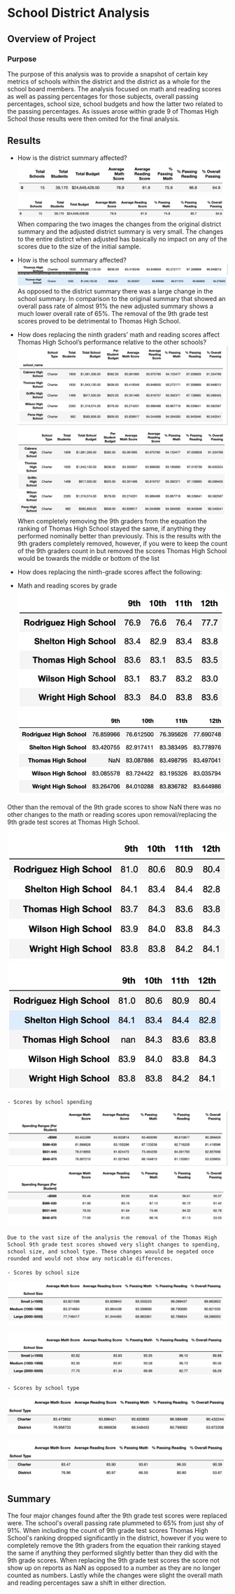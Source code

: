 # School District Analysis

## Overview of Project

### Purpose

The purpose of this analysis was to provide a snapshot of certain key metrics of schools within the district and the district as a whole for the school board members. The analysis focused on math and reading scores as well as passing percentages for those subjects, overall passing percentages, school size, school budgets and how the latter two related to the passing percentages. As issues arose within grade 9 of Thomas High School those results were then omited for the final analysis.
## Results
- How is the district summary affected?
![Original District Summary](https://github.com/tsmtruong/school_district_analysis/blob/main/Resources/district%20summary%20original.jpg)
![Adjusted District Summary](https://github.com/tsmtruong/school_district_analysis/blob/main/Resources/district%20summary%20adjusted.jpg)
    When comparing the two images the changes from the original district summary and the adjusted district summary is very small. The changes to the entire distirct when adjusted has basically no impact on any of the scores due to the size of the initial sample.

- How is the school summary affected?
![Original School Summary](https://github.com/tsmtruong/school_district_analysis/blob/main/Resources/school%20summary%20original.jpg)
![Adjusted School Summary](https://github.com/tsmtruong/school_district_analysis/blob/main/Resources/school%20summary%20adjusted.jpg)
    As opposed to the district summary there was a large change in the school summary. In comparison to the original summary that showed an overall pass rate of almost 91% the new adjusted summary shows a much lower overall rate of 65%. The removal of the 9th grade test scores proved to be detrimental to Thomas High School.
- How does replacing the ninth graders’ math and reading scores affect Thomas High School’s performance relative to the other schools?
![Top 5 Original](https://github.com/tsmtruong/school_district_analysis/blob/main/Resources/top%20schools%20original.jpg)
![Top 5 Adjusted](https://github.com/tsmtruong/school_district_analysis/blob/main/Resources/top%20schools%20adjusted.jpg)
    When completely removing the 9th graders from the equation the ranking of Thomas High School stayed the same, if anything they performed nominally better than previously. This is the results with the 9th graders completely removed, however, if you were to keep the count of the 9th graders count in but removed the scores Thomas High School would be towards the middle or bottom of the list
- How does replacing the ninth-grade scores affect the following:
- Math and reading scores by grade
![Math Scores Original](https://github.com/tsmtruong/school_district_analysis/blob/main/Resources/math%20scores%20by%20grade%20original.jpg)
![Math Scores Adjusted](https://github.com/tsmtruong/school_district_analysis/blob/main/Resources/math%20scores%20by%20grade%20adjusted.jpg)

Other than the removal of the 9th grade scores to show NaN there was no other changes to the math or reading scores upon removal/replacing the 9th grade test scores at Thomas High School.

![Reading Scores Original](https://github.com/tsmtruong/school_district_analysis/blob/main/Resources/reading%20scores%20by%20grade%20original.jpg)
![Reading Scores Adjusted](https://github.com/tsmtruong/school_district_analysis/blob/main/Resources/reading%20scores%20by%20grade%20adjusted.jpg)
    
    - Scores by school spending


![School Spending Original](https://github.com/tsmtruong/school_district_analysis/blob/main/Resources/Scores%20by%20Spending%20Original.jpg)
![School Spending Adjusted](https://github.com/tsmtruong/school_district_analysis/blob/main/Resources/scores%20by%20spending%20adjusted.jpg)

    Due to the vast size of the analysis the removal of the Thomas High School 9th grade test scores showed very slight changes to spending, school size, and school type. These changes wouuld be negated once rounded and would not show any noticable differences. 

    - Scores by school size



![School Size Original](https://github.com/tsmtruong/school_district_analysis/blob/main/Resources/Scores%20by%20size%20original.jpg)

![School Size Adjusted](https://github.com/tsmtruong/school_district_analysis/blob/main/Resources/scores%20by%20size%20adjusted.jpg)


    - Scores by school type

![School Type Original](https://github.com/tsmtruong/school_district_analysis/blob/main/Resources/scores%20by%20type%20original.jpg)


![School Type Adjusted](https://github.com/tsmtruong/school_district_analysis/blob/main/Resources/scores%20by%20type%20adjusted.jpg)



## Summary

The four major changes found after the 9th grade test scores were replaced  were. The school's overall passing rate plummeted to 65% from just shy of 91%. When including the count of 9th grade test scores Thomas High School's ranking dropped significantly in the district, however if you were to completely remove the 9th graders from the equation their ranking stayed the same if anything they performed slightly better than they did with the 9th grade scores. When replacing the 9th grade test scores the score not show up on reports as NaN as opposed to a number as they are no longer counted as numbers. Lastly while the changes were slight the overall math and reading percentages saw a shift in either direction.
